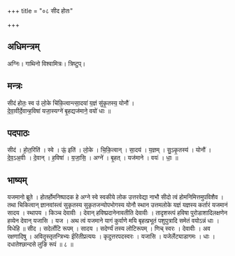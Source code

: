 +++
title = "०८ सीद होतः"

+++
## अधिमन्त्रम्
अग्निः। गाथिनो विश्वामित्रः। त्रिष्टुप्।

## मन्त्रः
सीद॑ होतः॒ स्व उ॑ लो॒के चि॑कि॒त्वान्त्सा॒दया॑ य॒ज्ञं सु॑कृ॒तस्य॒ योनौ॑ ।  
दे॒वा॒वीर्दे॒वान्ह॒विषा॑ यजा॒स्यग्ने॑ बृ॒हद्यज॑माने॒ वयो॑ धाः ॥

## पदपाठः
सीद॑ । हो॒त॒रिति॑ । स्वे । ऊं॒ इति॑ । लो॒के । चि॒कि॒त्वान् । सा॒दय॑ । य॒ज्ञम् । सु॒ऽकृ॒तस्य॑ । योनौ॑ ।  
दे॒व॒ऽअ॒वीः । दे॒वान् । ह॒विषा॑ । य॒जा॒सि॒ । अग्ने॑ । बृ॒हत् । यज॑माने । वयः॑ । धाः॒ ॥

## भाष्यम्
यजमानो ब्रूते । होतर्होमनिष्पादक हे अग्ने स्वे स्वकीये लोक उत्तरवेद्या नाभौ सीदो त्वं होमनिमित्तमुपविशैव । तथा चिकित्वान् ज्ञानवांस्त्वं सुकृतस्य सुकृतजन्योपभोगस्य योनौ स्थान उत्तमलोके यज्ञं यज्ञस्य कर्तारं यजमानं सादय । स्थापय । किञ्च देवावीः । देवान् हविष्प्रदानेनावतीति देवावीः । तादृशस्त्पं हविषा पुरोडाशादिलक्षणेन हव्येन देवान् यजासि । यज । अथ त्वं यजमाने यागं कुर्वाणे मयि बृहत्प्रभूतं पशुपुत्रादि समेतं वयोऽन्नं धाः । विधेहि ॥ सीद । सदेर्लोटि रूपम् । सादय । सदेर्ण्यं तस्य लोटिरूपम् । णिच् स्वरः । देवावीः । अव रक्षणादिषु । अवितॄस्तृतन्त्रिभ्यः ईरितीप्रत्ययः । कृदुत्तरपदस्वरः । यजासि । यजेर्लेट्याडागमः । धाः । दधातेश्छान्दसे लुङि रूपं ॥ ८ ॥
